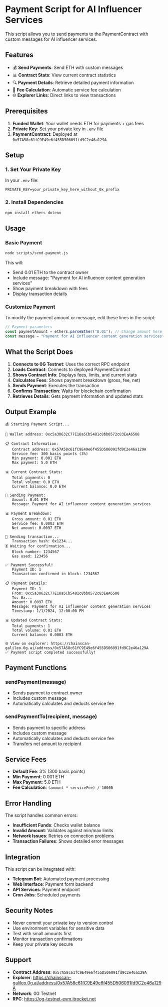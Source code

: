 # Payment Script for AI Influencer Services

This script allows you to send payments to the PaymentContract with custom messages for AI influencer services.

## Features

- 💰 **Send Payments**: Send ETH with custom messages
- 📊 **Contract Stats**: View current contract statistics
- 🔍 **Payment Details**: Retrieve detailed payment information
- 💸 **Fee Calculation**: Automatic service fee calculation
- 🌐 **Explorer Links**: Direct links to view transactions

## Prerequisites

1. **Funded Wallet**: Your wallet needs ETH for payments + gas fees
2. **Private Key**: Set your private key in `.env` file
3. **PaymentContract**: Deployed at `0x57A58c61fC9E49e6f455D506091fd9C2e46a129A`

## Setup

### 1. Set Your Private Key

In your `.env` file:
```
PRIVATE_KEY=your_private_key_here_without_0x_prefix
```

### 2. Install Dependencies

```bash
npm install ethers dotenv
```

## Usage

### Basic Payment

```bash
node scripts/send-payment.js
```

This will:
- Send 0.01 ETH to the contract owner
- Include message: "Payment for AI influencer content generation services"
- Show payment breakdown with fees
- Display transaction details

### Customize Payment

To modify the payment amount or message, edit these lines in the script:

```javascript
// Payment parameters
const paymentAmount = ethers.parseEther("0.01"); // Change amount here
const message = "Payment for AI influencer content generation services"; // Change message here
```

## What the Script Does

1. **Connects to 0G Testnet**: Uses the correct RPC endpoint
2. **Loads Contract**: Connects to deployed PaymentContract
3. **Shows Contract Info**: Displays fees, limits, and current stats
4. **Calculates Fees**: Shows payment breakdown (gross, fee, net)
5. **Sends Payment**: Executes the transaction
6. **Confirms Transaction**: Waits for blockchain confirmation
7. **Retrieves Details**: Gets payment information and updated stats

## Output Example

```
💰 Starting Payment Script...

🔑 Wallet address: 0xc5a30632C77E18a5Cb5481c8bb0572c83EeA6508

📋 Contract Information:
   Contract address: 0x57A58c61fC9E49e6f455D506091fd9C2e46a129A
   Service fee: 300 basis points (3%)
   Min payment: 0.001 ETH
   Max payment: 5.0 ETH

📊 Current Contract Stats:
   Total payments: 0
   Total volume: 0.0 ETH
   Current balance: 0.0 ETH

💸 Sending Payment:
   Amount: 0.01 ETH
   Message: Payment for AI influencer content generation services

📊 Payment Breakdown:
   Gross amount: 0.01 ETH
   Service fee: 0.0003 ETH
   Net amount: 0.0097 ETH

🚀 Sending transaction...
   Transaction hash: 0x1234...
⏳ Waiting for confirmation...
   Block number: 1234567
   Gas used: 123456

✅ Payment Successful!
   Payment ID: 1
   Transaction confirmed in block: 1234567

📋 Payment Details:
   Payment ID: 1
   From: 0xc5a30632C77E18a5Cb5481c8bb0572c83EeA6508
   To: 0x...
   Amount: 0.0097 ETH
   Message: Payment for AI influencer content generation services
   Timestamp: 1/1/2024, 12:00:00 PM

📊 Updated Contract Stats:
   Total payments: 1
   Total volume: 0.01 ETH
   Current balance: 0.0003 ETH

🌐 View on explorer: https://chainscan-galileo.0g.ai/address/0x57A58c61fC9E49e6f455D506091fd9C2e46a129A
✅ Payment script completed successfully!
```

## Payment Functions

### sendPayment(message)
- Sends payment to contract owner
- Includes custom message
- Automatically calculates and deducts service fee

### sendPaymentTo(recipient, message)
- Sends payment to specific address
- Includes custom message
- Automatically calculates and deducts service fee
- Transfers net amount to recipient

## Service Fees

- **Default Fee**: 3% (300 basis points)
- **Min Payment**: 0.001 ETH
- **Max Payment**: 5.0 ETH
- **Fee Calculation**: `(amount * serviceFee) / 10000`

## Error Handling

The script handles common errors:
- **Insufficient Funds**: Checks wallet balance
- **Invalid Amount**: Validates against min/max limits
- **Network Issues**: Retries on connection problems
- **Transaction Failures**: Shows detailed error messages

## Integration

This script can be integrated with:
- **Telegram Bot**: Automated payment processing
- **Web Interface**: Payment form backend
- **API Services**: Payment endpoint
- **Cron Jobs**: Scheduled payments

## Security Notes

- Never commit your private key to version control
- Use environment variables for sensitive data
- Test with small amounts first
- Monitor transaction confirmations
- Keep your private key secure

## Support

- **Contract Address**: `0x57A58c61fC9E49e6f455D506091fd9C2e46a129A`
- **Explorer**: https://chainscan-galileo.0g.ai/address/0x57A58c61fC9E49e6f455D506091fd9C2e46a129A
- **Network**: 0G Testnet
- **RPC**: https://og-testnet-evm.itrocket.net 